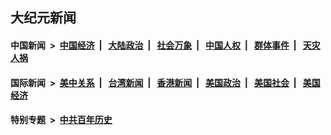 ## 大纪元新闻

#### 中国新闻 &nbsp;>&nbsp; [中国经济](indexes/ncid283/README.md?10220045) &nbsp;| &nbsp; [大陆政治](indexes/ncid277/README.md?10220045) &nbsp;| &nbsp; [社会万象](indexes/ncid282/README.md?10220045) &nbsp;| &nbsp; [中国人权](indexes/ncid278/README.md?10220045) &nbsp;| &nbsp; [群体事件](indexes/ncid279/README.md?10220045) &nbsp;| &nbsp; [天灾人祸](indexes/ncid280/README.md?10220045)

#### 国际新闻 &nbsp;>&nbsp; [美中关系](indexes/nf1412576/README.md?10220045) &nbsp;| &nbsp; [台湾新闻](indexes/ncid1349361/README.md?10220045) &nbsp;| &nbsp; [香港新闻](indexes/ncid1349362/README.md?10220045) &nbsp;| &nbsp; [美国政治](indexes/ncid1078159/README.md?10220045) &nbsp;| &nbsp; [美国社会](indexes/ncid1078160/README.md?10220045) &nbsp;| &nbsp; [美国经济](indexes/ncid1078158/README.md?10220045)

#### 特别专题 &nbsp;>&nbsp; [中共百年历史](https://github.com/easy2view/epoch-special/blob/master/README.md?10220045)  
